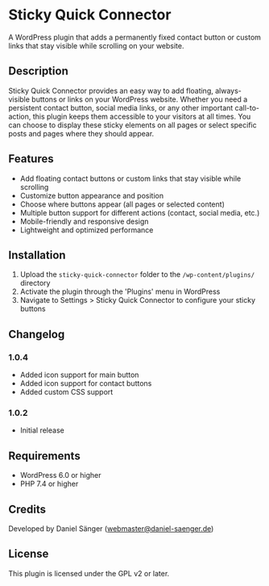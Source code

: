 # Sticky Quick Connector

A WordPress plugin that adds a permanently fixed contact button or custom links that stay visible while scrolling on your website.

## Description

Sticky Quick Connector provides an easy way to add floating, always-visible buttons or links on your WordPress website. Whether you need a persistent contact button, social media links, or any other important call-to-action, this plugin keeps them accessible to your visitors at all times. You can choose to display these sticky elements on all pages or select specific posts and pages where they should appear.

## Features

- Add floating contact buttons or custom links that stay visible while scrolling
- Customize button appearance and position
- Choose where buttons appear (all pages or selected content)
- Multiple button support for different actions (contact, social media, etc.)
- Mobile-friendly and responsive design
- Lightweight and optimized performance

## Installation

1. Upload the `sticky-quick-connector` folder to the `/wp-content/plugins/` directory
2. Activate the plugin through the 'Plugins' menu in WordPress
3. Navigate to Settings > Sticky Quick Connector to configure your sticky buttons

## Changelog

### 1.0.4

- Added icon support for main button
- Added icon support for contact buttons
- Added custom CSS support

### 1.0.2

- Initial release

## Requirements

- WordPress 6.0 or higher
- PHP 7.4 or higher

## Credits

Developed by Daniel Sänger (<webmaster@daniel-saenger.de>)

## License

This plugin is licensed under the GPL v2 or later.
